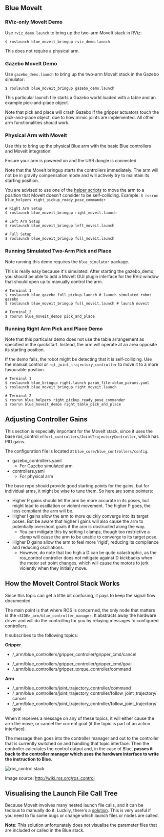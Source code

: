 ## Blue MoveIt

### RViz-only MoveIt Demo

Use `rviz_demo.launch` to bring up the two-arm MoveIt stack in RViz:
```shell
$ roslaunch blue_moveit_bringup rviz_demo.launch
```
This does not require a physical arm.

### Gazebo MoveIt Demo

Use `gazebo_demo.launch` to bring up the two-arm MoveIt stack in the Gazebo simulator:
```shell
$ roslaunch blue_moveit_bringup gazebo_demo.launch
```

This particular launch file starts a Gazebo world loaded with a table and an example pick-and-place object.

Note that pick and place will crash Gazebo if the gripper actuators touch the pick-and-place object, due to how mimic joints are implemented. All other arm functionalities should work.

### Physical Arm with MoveIt

Use this to bring up the physical Blue arm with the basic Blue controllers and MoveIt integration!

Ensure your arm is powered on and the USB dongle is connected.

Note that the MoveIt bringup starts the controllers immediately. The arm will not be in gravity compensation mode and will actively try to maintain its starting position.

You are advised to use one of the [helper scripts](https://github.com/berkeleyopenarms/blue_helpers) to move the arm to a position that MoveIt doesn't consider to be self-colliding. Example: `$ rosrun blue_helpers right_pickup_ready_pose_commander`

```shell
# Right Arm Setup
$ roslaunch blue_moveit_bringup right_moveit.launch

# Left Arm Setup
$ roslaunch blue_moveit_bringup left_moveit.launch

# Full Setup
$ roslaunch blue_moveit_bringup full_moveit.launch
```

### Running Simulated Two-Arm Pick and Place
Note running this demo requires the `blue_simulator` package.

This is really easy because it's simulated. After starting the gazebo_demo, you should be able to add a MoveIt GUI plugin interface for the RViz window that should open up to manually control the arm.

```shell
# Terminal 1
$ roslaunch blue_gazebo full_pickup.launch # launch simulated robot gazebo
$ roslaunch blue_moveit_bringup full_moveit.launch # launch moveit

# Terminal 2
$ rosrun blue_moveit_demos pick_and_place
```

### Running Right Arm Pick and Place Demo

Note that this particular demo does not use the table arrangement as specified in the quickstart. Instead, the arm will operate at an area opposite its starting position.

If the demo fails, the robot might be detecting that it is self-colliding. Use the manual control or `rqt_joint_trajectory_controller` to move it to a more favourable position.

```shell
# Terminal 1
$ roslaunch blue_bringup right.launch param_file:=blue_params.yaml
$ roslaunch blue_moveit_bringup right_moveit.launch

# Terminal 2
$ rosrun blue_helpers right_pickup_ready_pose_commander
$ rosrun blue_moveit_demos right_table_pick_and_place
```

## Adjusting Controller Gains

This section is especially important for the MoveIt stack, since it uses the base ros_control `effort_controllers/JointTrajectoryController`, which has PID gains.

The configuration file is located at `blue_core/blue_controllers/config`.

- gazebo_controllers.yaml
  - For Gazebo simulated arm
- controllers.yaml
  - For physical arm

The base repo should provide good starting points for the gains, but for individual arms, it might be wise to tune them. So here are some pointers:

- Higher P gains should let the arm be more accurate in its poses, but might lead to oscillation or violent movement. The higher P goes, the less compliant the arm will be.
- Higher I gains allow the arm to more quickly converge into its target poses. But be aware that higher I gains will also cause the arm to potentially overshoot goals if the arm is obstructed along the way.
  - You can mitigate this by setting I clamps, though too restrictive a clamp will cause the arm to be unable to converge to its target pose.
- Higher D gains allow the arm to feel more 'rigid', reducing its compliance and reducing oscillations.
  - However, do note that too high a D can be quite catastrophic, as the ros_control controller does not mitigate against D kickbacks when the motor set point changes, which will cause the motors to jerk violently when they initially move.


## How the MoveIt Control Stack Works

Since this topic can get a little bit confusing, it pays to keep the signal flow documented.

The main point is that where ROS is concerned, the only node that matters is the `<SIDE>_arm/blue_controller_manager`. It abstracts away the hardware driver and will do the controlling for you by relaying messages to configured controllers.

It subscribes to the following topics:

**Gripper**

- /<SIDE>_arm/blue_controllers/gripper_controller/gripper_cmd/cancel
 * /<SIDE>_arm/blue_controllers/gripper_controller/gripper_cmd/goal
 * /<SIDE>_arm/blue_controllers/gripper_torque_controller/command

**Arm**

 * /<SIDE>_arm/blue_controllers/joint_trajectory_controller/command
 * /<SIDE>_arm/blue_controllers/joint_trajectory_controller/follow_joint_trajectory/cancel
 * /<SIDE>_arm/blue_controllers/joint_trajectory_controller/follow_joint_trajectory/goal

When it receives a message on any of these topics, it will either cause the arm the move, or cancel the current goal (if the topic is part of an action interface).

The message then goes into the controller manager and out to the controller that is currently switched on and handling that topic interface. Then the controller calculates the control output and, in the case of Blue, **passes it back to the controller manager which uses the hardware interface to write the instruction to Blue.**

![ros_control stack](http://wiki.ros.org/ros_control?action=AttachFile&do=get&target=gazebo_ros_control.png)

Image source: <http://wiki.ros.org/ros_control>



## Visualising the Launch File Call Tree

Because MoveIt involves many nested launch file calls, and it can be tedious to manually do it. Luckily, there's a [solution](<https://github.com/bponsler/roslaunch_to_dot>). This is very useful if you need to fix some bugs or change which launch files or nodes are called.

**Note:** This solution unfortunately does not visualise the parameter files that are included or called in the Blue stack.
